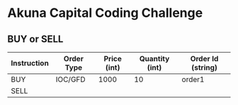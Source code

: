 Akuna Capital Coding Challenge
==============================


## BUY or SELL

| Instruction | Order Type | Price (int) | Quantity (int) | Order Id (string) |
| ----------- | ---------- | ----------- | -------------- | ----------------- |
| BUY | IOC/GFD | 1000 | 10 | order1 |
| SELL | 


